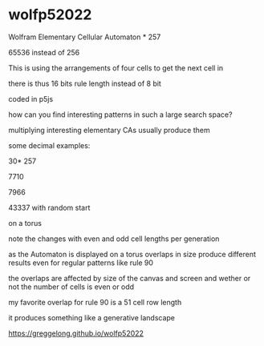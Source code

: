# wolfp52022


Wolfram Elementary Cellular Automaton * 257

65536 instead of 256

This is using the arrangements of four cells to get the next cell in 

there is thus 16 bits rule length instead of 8 bit


coded in p5js 

how can you find interesting patterns in such a large search space?

multiplying interesting elementary CAs usually produce them

some decimal examples:

30* 257

7710

7966

43337 with random start


on a torus 

note the changes with even and odd cell lengths per generation

as the Automaton is displayed on a torus overlaps in size produce different results even for regular patterns like rule 90

the overlaps are affected by size of the canvas and screen and wether or not the number of cells is even or odd

my favorite overlap for rule 90 is a 51 cell row length

it produces something like a generative landscape 

https://greggelong.github.io/wolfp52022
